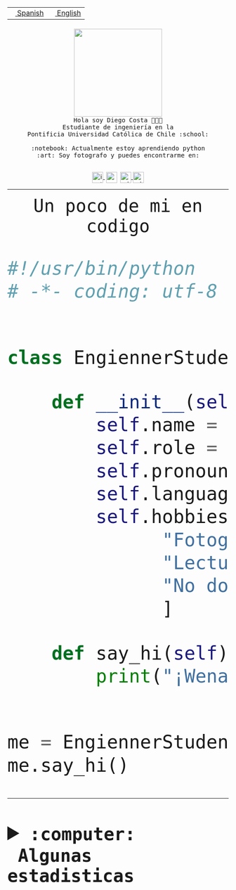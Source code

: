 <table border="0"  align="right">
 <tr><td><a href="README.md"><img src="https://upload.wikimedia.org/wikipedia/commons/thumb/8/89/Bandera_de_Espa%C3%B1a.svg/1200px-Bandera_de_Espa%C3%B1a.svg.png" height="10"> Spanish</a></td>
 <td><a href="README.en.md"><img src="https://upload.wikimedia.org/wikipedia/commons/a/a4/Flag_of_the_United_States.svg" height="10"> English</a></td></tr>
</table><br><br><br>


<p align="center">
  <img src="https://github.com/diegocostares/diegocostares/blob/main/Images/aaa2.gif?raw=true" height="200px" weight="200px">
  <br><samp>
    Hola soy Diego Costa 👨🏻‍💻<br>
    Estudiante de ingeniería en la <br>
    Pontificia Universidad Católica de Chile :school:<br>
  <br>
    :notebook: Actualmente estoy aprendiendo python <br>
    :art: Soy fotografo y puedes encontrarme en: <br>
  <br></samp>
  
</p>

<p align="center">
   <a href="https://instagram.com/diegocosta_no" target="blank">
    <img 
    align="center" src="https://cdn.jsdelivr.net/npm/simple-icons@3.0.1/icons/instagram.svg" alt="instagram" height="25px" width="25px" />
  </a>
  <a style="border: 3px solid; color: white;"href="https://t.me/diegocosta_no" target="blank">
  <img
  align="center" alt="Telegram" width="25px" src="https://icons-for-free.com/iconfiles/png/512/Telegram-1324888767380505522.png" />
</a>
<a href="https://api.whatsapp.com/send?phone=56971897835&text=Hola!" target="blank">
  <img
  align="center" alt="wtsp" width="25px" src="https://img.icons8.com/pastel-glyph/2x/whatsapp--v2.png" />
</a>
<a href="https://www.linkedin.com/in/diego-costa-786249213/" target="blank">
  <img
  align="center" alt="wtsp" width="25px" src="https://img.icons8.com/metro/452/linkedin.png" />
</a>

  </a>
</p>

---


<p align="center"><font size="25"><samp>Un poco de mi en codigo</samp></front></p>


```python
#!/usr/bin/python
# -*- coding: utf-8 -*-


class EngiennerStudent:

    def __init__(self):
        self.name = "Diego Costa"
        self.role = "Estudiante"
        self.pronouns = "he/him"
        self.language_spoken = ["es_CL", "en_US"]
        self.hobbies = [
              "Fotografia",
              "Lectura",
              "No dormir",
              ]

    def say_hi(self):
        print("¡Wena mundo!")


me = EngiennerStudent()
me.say_hi()
```
---
<details>
  <summary><b><samp>:computer: &nbsp;Algunas estadisticas</samp></b></summary>
  <br/></p>

<!--START_SECTION:waka-->
![Code Time](http://img.shields.io/badge/Code%20Time-976%20hrs%2056%20mins-blue)

**Soy nocturno 🦉** 

```text
🌞 Mañana                 18 commits          ░░░░░░░░░░░░░░░░░░░░░░░░░   00.62 % 
🌆 Día                    893 commits         ████████░░░░░░░░░░░░░░░░░   30.55 % 
🌃 Tarde                  1308 commits        ███████████░░░░░░░░░░░░░░   44.75 % 
🌙 Noche                  704 commits         ██████░░░░░░░░░░░░░░░░░░░   24.08 % 
```
📅 **Soy más productivo los Martes** 

```text
Lunes                    441 commits         ████░░░░░░░░░░░░░░░░░░░░░   15.09 % 
Martes                   570 commits         █████░░░░░░░░░░░░░░░░░░░░   19.50 % 
Miércoles                378 commits         ███░░░░░░░░░░░░░░░░░░░░░░   12.93 % 
Jueves                   436 commits         ████░░░░░░░░░░░░░░░░░░░░░   14.92 % 
Viernes                  429 commits         ████░░░░░░░░░░░░░░░░░░░░░   14.68 % 
Sábado                   227 commits         ██░░░░░░░░░░░░░░░░░░░░░░░   07.77 % 
Domingo                  442 commits         ████░░░░░░░░░░░░░░░░░░░░░   15.12 % 
```


📊 **Esta semana me dediqué a** 

```text
🐱‍💻 Proyectos: 
2023-1-S4-Grupo2-Scraper 20 hrs 56 mins      ██████████████░░░░░░░░░░░   56.06 % 
Index-capstone           4 hrs 9 mins        ███░░░░░░░░░░░░░░░░░░░░░░   11.15 % 
Tarea2                   3 hrs 40 mins       ██░░░░░░░░░░░░░░░░░░░░░░░   09.82 % 
server respaldlo         3 hrs 37 mins       ██░░░░░░░░░░░░░░░░░░░░░░░   09.72 % 
2023-1-S4-Grupo2-Backend 1 hr 47 mins        █░░░░░░░░░░░░░░░░░░░░░░░░   04.79 % 
```


 Last Updated on 27/05/2023 10:18:43 UTC
<!--END_SECTION:waka-->
  
  

<p align="center"> <img src="https://github-readme-stats.vercel.app/api?username=diegocostares&show_icons=true&theme=ayu-mirage" alt="abhisheknaiidu" /></p>
 
</details>
